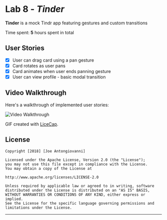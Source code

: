 # Lab 8 - *Tinder*

**Tinder** is a mock Tindr app featuring gestures and custom transitions

Time spent: **5** hours spent in total

## User Stories

- [x] User can drag card using a pan gesture 
- [x] Card rotates as user pans 
- [x] Card animates when user ends panning gesture 
- [x] User can view profile - basic modal transition 

## Video Walkthrough

Here's a walkthrough of implemented user stories:

<img src='https://i.imgur.com/khxLGRl.gif' title='Video Walkthrough' width='' alt='Video Walkthrough' />

GIF created with [LiceCap](http://www.cockos.com/licecap/).

## License

    Copyright [2018] [Joe Antongiovanni]

    Licensed under the Apache License, Version 2.0 (the "License");
    you may not use this file except in compliance with the License.
    You may obtain a copy of the License at

    http://www.apache.org/licenses/LICENSE-2.0

    Unless required by applicable law or agreed to in writing, software
    distributed under the License is distributed on an "AS IS" BASIS,
    WITHOUT WARRANTIES OR CONDITIONS OF ANY KIND, either express or implied.
    See the License for the specific language governing permissions and
    limitations under the License.

---
